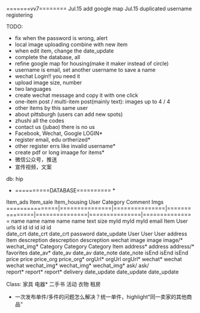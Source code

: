 =======vv7========
Jul.15 add google map 
Jul.15 duplicated username registering

TODO: 
* fix when the password is wrong, alert
* local image uploading combine with new item
* when edit item, change the date_update
* complete the database, all
* refine google map for housing(make it maker instead of circle)
* username is email, set another username to save a name
* wechat Login!! you need it
* upload image size, number
* two languages
* create wechat message and copy it with one click
* one-item post / multi-item post(mainly text): images up to 4 / 4
* other items by this same user
* about pittsburgh (users can add new spots)
* zhushi all the codes
* contact us (jubao)  there is no us
* Facebook, Wechat, Google LOGIN*
* register email, edu ortherized*
* other register errs like invalid username*
* create pdf or long imaage for items*
* 微信公众号，推送
* 宣传视频，文案


db: hip
* ==========DATABASE========== *

Item_ads        Item_sale       Item_housing    User            Category        Comment         Imgs 
===============|===============|===============|===============|===============|===============|===============
name            name            name            name            name            text            size
myId            myId            myId            email           Item            User            urls
id              id              id              id              id              id              
date_crt        date_crt        date_crt        password                        date_update
User            User            User            address                         Item
descreption     descreption     descreption     wechat
image           image           image/*         wechat_img*
Category        Category        Category        Item
address*        address         address/*       favorites
date_av*        date_av         date_av
                date_note       date_note
isEnd           isEnd           isEnd
                price           price
                price_org       price_org*
orgUrl*         orgUrl          orgUrl*
wechat*         wechat          wechat
wechat_img*     wechat_img*     wechat_img*
                ask/            ask/       
report*         report*         report*
                delivery
date_update     date_update     date_update




Class: 家具 电器* 二手书 活动 衣物 租房

* 一次发布单件/多件的问题怎么解决？统一单件，highlight“同一卖家的其他商品”

